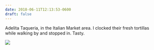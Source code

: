 ```yaml
---
date: 2018-06-11T12:13:53-0600
draft: false
---
```


Adelita Taqueria, in the Italian Market area. I clocked their fresh tortillas while walking by and stopped in. Tasty.

![](/images/2018/70c21dade5.jpg)

